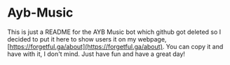 # Ayb-Music

This is just a README for the AYB Music bot which github got deleted so I decided to put it here to show users it on my webpage, [https://forgetful.ga/about](https://forgetful.ga/about). You can copy it and have with it, I don't mind. Just have fun and have a great day!
